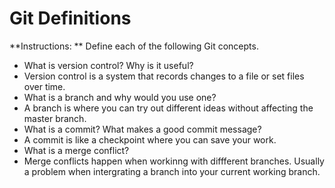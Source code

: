 # Git Definitions

**Instructions: ** Define each of the following Git concepts.

* What is version control?  Why is it useful?
* Version control is a system that records changes to a file or set files over time.
* What is a branch and why would you use one?
* A branch is where you can try out different ideas without affecting the master branch.
* What is a commit? What makes a good commit message?
* A commit is like a checkpoint where you can save your work.
* What is a merge conflict?
* Merge conflicts happen when workinng with diffferent branches. Usually a problem when intergrating a branch into your current working branch. 
